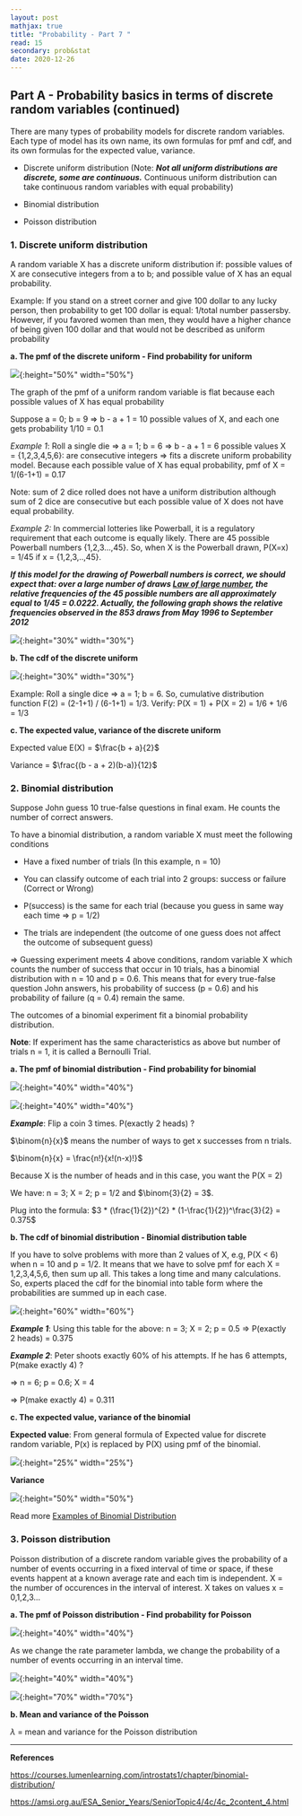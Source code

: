 ```yaml
---
layout: post
mathjax: true
title: "Probability - Part 7 "
read: 15
secondary: prob&stat
date: 2020-12-26
---
```

## Part A - Probability basics in terms of discrete random variables (continued)

There are many types of probability models for discrete random variables. Each type of model has its own name, its own formulas for pmf and cdf, and its own formulas for the expected value, variance. 

+ Discrete uniform distribution (Note: ***Not all uniform distributions are discrete, some are continuous.*** Continuous uniform distribution can take continuous random variables with equal probability)

+ Binomial distribution

+ Poisson distribution

### 1. Discrete uniform distribution

A random variable X has a discrete uniform distribution if: possible values of X are consecutive integers from a to b; and possible value of X has an equal probability.

Example: If you stand on a street corner and give 100 dollar to any lucky person, then probability to get 100 dollar is equal: 1/total number passersby. However, if you favored women than men, they would have a higher chance of being given 100 dollar and that would not be described as uniform probability

**a. The pmf of the discrete uniform - Find probability for uniform**

![](/sources/prob5-10.png){:height="50%" width="50%"}

The graph of the pmf of a uniform random variable is flat because each possible values of X has equal probability

Suppose a = 0; b = 9 => b - a + 1 = 10 possible values of X, and each one gets probability 1/10 = 0.1

*Example 1*: Roll a single die => a = 1; b = 6 => b - a + 1 = 6 possible values X = {1,2,3,4,5,6}: are consecutive integers => fits a discrete uniform probability model. Because each possible value of X has equal probability, pmf of X = 1/(6-1+1) = 0.17

Note: sum of 2 dice rolled does not have a uniform distribution although sum of 2 dice are consecutive but each possible value of X does not have equal probability.

*Example 2:* In commercial lotteries like Powerball, it is a regulatory requirement that each outcome is equally likely. There are 45 possible Powerball numbers {1,2,3...,45}. So, when X is the Powerball drawn, P(X=x) = 1/45 if x = {1,2,3,..,45}. 

***If this model for the drawing of Powerball numbers is correct, we should expect that: over a large number of draws [Law of large number](https://lytranp.github.io/notes/prob6), the relative frequencies of the 45 possible numbers are all approximately equal to 1/45 = 0.0222. Actually, the following graph shows the relative frequencies observed in the 853 draws from May 1996 to September 2012***

![](/sources/prob5-19b.png){:height="30%" width="30%"}

**b. The cdf of the discrete uniform**

![](/sources/prob5-11.png){:height="30%" width="30%"}

Example: Roll a single dice => a = 1; b = 6. So, cumulative distribution function F(2) = (2-1+1) / (6-1+1) = 1/3. Verify: P(X = 1) + P(X = 2) = 1/6 + 1/6 = 1/3

**c. The expected value, variance of the discrete uniform**

Expected value E(X) = $\frac{b + a}{2}$

Variance = $\frac{(b - a + 2)(b-a)}{12}$

### 2. Binomial distribution

Suppose John guess 10 true-false questions in final exam. He counts the number of correct answers.

To have a binomial distribution, a random variable X must meet the following conditions

+ Have a fixed number of trials (In this example, n = 10)

+ You can classify outcome of each trial into 2 groups: success or failure (Correct or Wrong)

+ P(success) is the same for each trial (because you guess in same way each time => p = 1/2)

+ The trials are independent (the outcome of one guess does not affect the outcome of subsequent guess)

=> Guessing experiment meets 4 above conditions, random variable X which counts the number of success that occur in 10 trials, has a binomial distribution with n = 10 and p = 0.6. This means that for every true-false question John answers, his probability of success (p = 0.6) and his probability of failure (q = 0.4) remain the same.

The outcomes of a binomial experiment fit a binomial probability distribution.

**Note**: If experiment has the same characteristics as above but number of trials n = 1, it is called a Bernoulli Trial.

**a. The pmf of binomial distribution - Find probability for binomial**

![](/sources/prob5-16b.png){:height="40%" width="40%"}

![](/sources/prob5-12.png){:height="40%" width="40%"}

***Example***: Flip a coin 3 times. P(exactly 2 heads) ? 

$\binom{n}{x}$ means the number of ways to get x successes from n trials.

$\binom{n}{x} = \frac{n!}{x!(n-x)!}$

Because X is the number of heads and in this case, you want the P(X = 2)

We have: n = 3; X = 2; p = 1/2 and $\binom{3}{2} = 3$. 

Plug into the formula: $3 * (\frac{1}{2})^{2} * (1-\frac{1}{2})^\frac{3}{2} = 0.375$

**b. The cdf of binomial distribution - Binomial distribution table**

If you have to solve problems with more than 2 values of X, e.g, P(X < 6) when n = 10 and p = 1/2. It means that we have to solve pmf for each X = 1,2,3,4,5,6, then sum up all. This takes a long time and many calculations. So, experts placed the cdf for the binomial into table form where the probabilities are summed up in each case. 

![](/sources/prob5-15.png){:height="60%" width="60%"}

***Example 1***: Using this table for the above: n = 3; X = 2; p = 0.5 => P(exactly 2 heads) = 0.375

***Example 2***: Peter shoots exactly 60% of his attempts. If he has 6 attempts, P(make exactly 4) ? 

=> n = 6; p = 0.6; X = 4 

=> P(make exactly 4) = 0.311

**c. The expected value, variance of the binomial**

**Expected value**: From general formula of Expected value for discrete random variable, P(x) is replaced by P(X) using pmf of the binomial.

![](/sources/prob5-13.png){:height="25%" width="25%"}

**Variance**

![](/sources/prob5-14.png){:height="50%" width="50%"}

Read more [Examples of Binomial Distribution](https://courses.lumenlearning.com/introstats1/chapter/binomial-distribution/)

### 3. Poisson distribution

Poisson distribution of a discrete random variable gives the probability of a number of events occurring in a fixed interval of time or space, if these events happent at a known average rate and each tim is independent. X = the number of occurences in the interval of interest. X takes on values x = 0,1,2,3...

**a. The pmf of Poisson distribution - Find probability for Poisson**

![](/sources/prob5-15b.png){:height="40%" width="40%"}

As we change the rate parameter lambda, we change the probability of a number of events occurring in an interval time.

![](/sources/prob5-17b.png){:height="40%" width="40%"}

![](/sources/prob5-18b.png){:height="70%" width="70%"}

**b. Mean and variance of the Poisson**

$\lambda$ = mean and variance for the Poisson distribution

---------------
**References**

https://courses.lumenlearning.com/introstats1/chapter/binomial-distribution/

https://amsi.org.au/ESA_Senior_Years/SeniorTopic4/4c/4c_2content_4.html